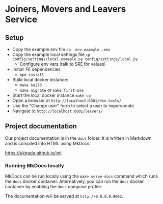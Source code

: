 # Joiners, Movers and Leavers Service

## Setup

- Copy the example env file `cp .env.example .env`
- Copy the example local settings file `cp config/settings/local.example.py config/settings/local.py`
  - Configure env vars (talk to SRE for values)
- Install FE dependencies
  - `npm install`
- Build local docker instance:
  - `make build`
  - `make migrate` or `make first-use`
- Start the local docker instance `make up`
- Open a browser at `http://localhost:8001/dev-tools/`
- Use the "Change user" form to select a user to impersonate
- Navigate to `http://localhost:8001/leavers/`

## Project documentation

Our project documentation is in the `docs` folder. It is written in Markdown and is compiled into HTML using MkDocs.

https://uktrade.github.io/jml

### Running MkDocs locally

MkDocs can be run locally using the `make serve-docs` command which runs the `docs`
docker container. Alternatively, you can run the `docs` docker container by enabling the
`docs` compose profile.

The documentation will be served at `http://0.0.0.0:8002`.
